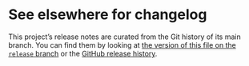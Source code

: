 # See elsewhere for changelog

This project’s release notes are curated from the Git history of its main
branch. You can find them by looking at [the version of this file on the
`release` branch][branch] or the [GitHub release history][gh-releases].

[branch]: https://github.com/tectonic-typesetting/tectonic/blob/release/crates/engine_xdvipdfmx/CHANGELOG.md
[gh-releases]: https://github.com/tectonic-typesetting/tectonic/releases
